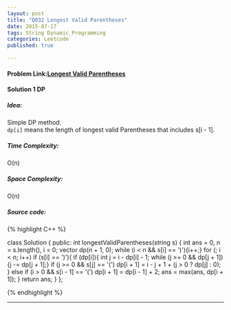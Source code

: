 ```yaml
---
layout: post
title: "Q032 Longest Valid Parentheses"
date: 2015-07-17
tags: String Dynamic_Programming
categories: Leetcode
published: true

---
```

#### Problem Link:[Longest Valid Parentheses](https://leetcode.com/problems/longest-valid-parentheses/) 

#### Solution 1 DP

##### Idea:

Simple DP method.    
`dp[i]` means the length of longest valid Parentheses that includes s[i - 1].
   
##### Time Complexity:
O(n)

##### Space Complexity:
O(n)

##### Source code:
{% highlight C++ %}

class Solution {
public:
    int longestValidParentheses(string s) {
        int ans = 0, n = s.length(), i = 0;
        vector<int> dp(n + 1, 0);
        while (i < n && s[i] == ')'){i++;}
        for (; i < n; i++)
            if (s[i] == ')'){
                if (dp[i]){
                    int j = i - dp[i] - 1;
                    while (j >= 0 && dp[j + 1]){j -= dp[j + 1];}
                    if (j >= 0 && s[j] == '(') dp[i + 1] = i - j + 1 + (j > 0 ? dp[j] : 0);
                }
                else if (i > 0 && s[i - 1] == '(')
                    dp[i + 1] = dp[i - 1] + 2;
                ans = max(ans, dp[i + 1]);
            }
        return ans;
    }
};

{% endhighlight %}

---
